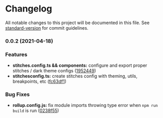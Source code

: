 # Changelog

All notable changes to this project will be documented in this file. See [standard-version](https://github.com/conventional-changelog/standard-version) for commit guidelines.

### 0.0.2 (2021-04-18)


### Features

* **stitches.config.ts && components:** configure and export proper stitches / dark theme configs ([1952449](https://github.com/gamma-guys/forge-ui/commit/1952449104300be257ae6f1dc44cf82fff3d1821))
* **stitchesconfig.ts:** create stitches config with theming, utils, breakpoints, etc ([fc63df1](https://github.com/gamma-guys/forge-ui/commit/fc63df17f6ab0656a97c1dd1df74e82844e6da01))


### Bug Fixes

* **rollup.config.js:** fix module imports throwing type error when `npm run build` is run ([0238f55](https://github.com/gamma-guys/forge-ui/commit/0238f552f5c6da446909c18f3fa88d4fcc61f49f))
